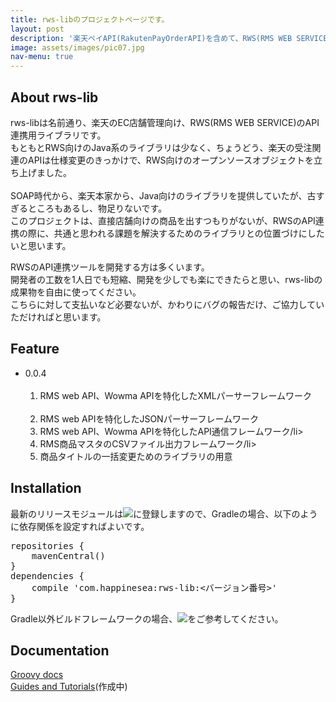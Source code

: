 ```yaml
---
title: rws-libのプロジェクトページです。
layout: post
description: '楽天ペイAPI(RakutenPayOrderAPI)を含めて、RWS(RMS WEB SERVICE)の通信データをGroovy/Javaから扱いしやすいためのライブラリーです'
image: assets/images/pic07.jpg
nav-menu: true
---
```


## About rws-lib
rws-libは名前通り、楽天のEC店舗管理向け、RWS(RMS WEB SERVICE)のAPI連携用ライブラリです。<br>
もともとRWS向けのJava系のライブラリは少なく、ちょうどう、楽天の受注関連のAPIは仕様変更のきっかけで、RWS向けのオープンソースオブジェクトを立ち上げました。<br>
<br>
SOAP時代から、楽天本家から、Java向けのライブラリを提供していたが、古すぎるところもあるし、物足りないです。<br>
このプロジェクトは、直接店舗向けの商品を出すつもりがないが、RWSのAPI連携の際に、共通と思われる課題を解決するためのライブラリとの位置づけにしたいと思います。<br>

RWSのAPI連携ツールを開発する方は多くいます。<br>
開発者の工数を1人日でも短縮、開発を少しでも楽にできたらと思い、rws-libの成果物を自由に使ってください。<br>
こちらに対して支払いなど必要ないが、かわりにバグの報告だけ、ご協力していただければと思います。

## Feature
<ul>
<li>0.0.4
  <ol>
    <li>RMS web API、Wowma APIを特化したXMLパーサーフレームワーク</li>
    <li>RMS web APIを特化したJSONパーサーフレームワーク</li>
    <li>RMS web API、Wowma APIを特化したAPI通信フレームワーク/li>
    <li>RMS商品マスタのCSVファイル出力フレームワーク/li>
    <li>商品タイトルの一括変更ためのライブラリの用意</li>
  </ol>
</li>
</ul>

## Installation
最新のリリースモジュールは<a href="https://maven-badges.herokuapp.com/maven-central/com.happinesea/rws-lib" target="_blank"><img src="https://maven-badges.herokuapp.com/maven-central/com.happinesea/rws-lib/badge.svg"></a>に登録しますので、Gradleの場合、以下のように依存関係を設定すればよいです。<br>
<pre>
repositories {
    mavenCentral()
}
dependencies {
    compile 'com.happinesea:rws-lib:<バージョン番号>'
}
</pre>

Gradle以外ビルドフレームワークの場合、<a href="https://maven-badges.herokuapp.com/maven-central/com.happinesea/rws-lib" target="_blank"><img src="https://maven-badges.herokuapp.com/maven-central/com.happinesea/rws-lib/badge.svg"></a>をご参考してください。

## Documentation

[Groovy docs](http://lab.happinesea.com/docs/rws-lib/0.0.3/groovydoc/)<br>
[Guides and Tutorials](https://github.com/happinesea/rws-lib-tutorial)(作成中)
